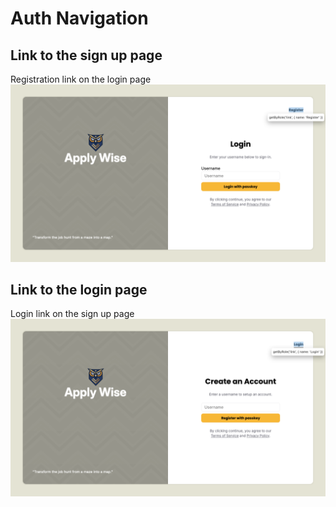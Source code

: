 ---
---

# Auth Navigation

## Link to the sign up page

Registration link on the login page
![screenshot](./test2doc-1753563307042-5.png)

## Link to the login page

Login link on the sign up page
![screenshot](./test2doc-1753563307381-6.png)

